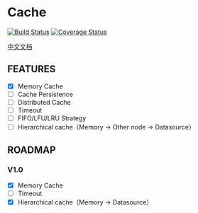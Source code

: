 # Cache

[![Build Status](https://travis-ci.com/LightweightJava/cache.svg?branch=master)](https://travis-ci.com/LightweightJava/cache)
[![Coverage Status](https://coveralls.io/repos/github/LightweightJava/cache/badge.svg)](https://coveralls.io/github/LightweightJava/cache)

[中文文档](https://github.com/LightweightJava/cache/blob/master/README_zhCN.md)

## FEATURES

- [x] Memory Cache
- [ ] Cache Persistence
- [ ] Distributed Cache
- [ ] Timeout
- [ ] FIFO/LFU/LRU Strategy
- [ ] Hierarchical cache（Memory -> Other node -> Datasource）

## ROADMAP

### V1.0

- [x] Memory Cache
- [ ] Timeout
- [x] Hierarchical cache（Memory -> Datasource）

